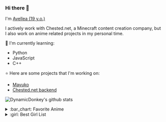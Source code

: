 ### Hi there 👋

I'm [Avellea (19 y.o.)](https://dynamicdonkey.github.io/)

I actively work with Chested.net, a Minecraft content creation company, but I also work on anime related projects in my personal time.

:page_with_curl: I'm currently learning:
- Python
- JavaScript
- C++

:star: Here are some projects that I'm working on:
- [Mayuko](https://github.com/DynamicDonkey/Mayuko)
- [Chested.net backend](https://chested.net/)

![DynamicDonkey's github stats](https://bad-apple-github-readme.vercel.app/api?show_bg=1&username=DynamicDonkey)


<details>
<summary>:bar_chart: Favorite Anime</summary>
  
[K-ON!](https://anilist.co/anime/5680/KON/)

[KONOSUBA](https://anilist.co/anime/21202/KONOSUBA-Gods-blessing-on-this-wonderful-world/)

[Toradora!](https://anilist.co/anime/4224/Toradora/)

[Miss Kobayashi's Dragon Maid](https://anilist.co/anime/21776/Miss-Kobayashis-Dragon-Maid/)



</details>

<details>
<summary>:girl: Best Girl List</summary>
  
[Taiga Aisaka](https://anilist.co/character/12064/Taiga-Aisaka)

[Shinobu Oshino](https://anilist.co/character/23602/Shinobu-Oshino)

[Marisa Kirisame](https://anilist.co/character/5458/Marisa-Kirisame)

</details>

